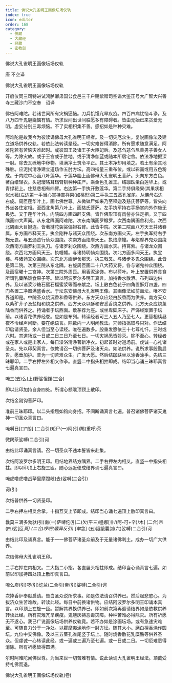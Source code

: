 ```yaml
---
title: 佛说大孔雀明王画像坛场仪轨
index: true
icon: editor
order: 168
category:
  - 佛藏
  - 大藏经
  - 经藏
  - 密教部
---
```


  佛说大孔雀明王画像坛场仪轨  

唐 不空译  

佛说大孔雀明王画像坛场仪轨  

开府仪同三司特进试鸿胪卿肃国公食邑三千户赐紫赠司空谥大鉴正号大广智大兴善寺三藏沙门不空奉　诏译  

佛告阿难陀。若诸世间所有灾祸逼恼。刀兵饥馑亢旱疾疫。四百四病忧恼斗诤。及八万四千鬼魅娆恼有情。所求世间出世间胜愿多有障碍者。皆由无始已来贪爱无明。虚妄分别三毒烦恼。不了实相积集不善。感招如是种种灾难。  

阿难陀是故我今为彼读诵佛母大孔雀明王经者。及一切灾厄众生。复说画像法及建立道场供养仪轨。若依此法转读是经。一切灾难皆得消除。所有愿求随意满足。阿难陀若有苦恼灾难起时。或彼国王及诸王子大臣妃后。及苾刍苾刍尼善男子善女人等。为除灾故。或于王宫或于胜地。或于清净伽蓝或随本所居宅舍。依法净地掘深一肘。除去瓦砾地中秽物。填满净土筑令平正。其土本净却用填之。若土有余其地殊胜。应泥拭清净建立道场作五肘方坛。高四指量三重布位。或以彩画或用五色粉成。于内院中心画八叶莲华。于莲华胎上画佛母大孔雀明王菩萨。头向东方白色。著白缯轻衣。头冠璎珞耳珰臂钏种种庄严。乘金色孔雀王。结跏趺坐白莲华上。或青绿花上。住慈悲相有四臂。右边第一手执开敷莲华。第二手持俱缘果(其果状相似水菰)左边第一手当心掌持吉祥果(如桃形)第二手执三五茎孔雀尾。从佛母右边右旋。周匝莲华叶上。画七佛世尊。从微钵尸如来乃至释迦及慈氏菩萨等。皆头向外坐各住定相。至西北角第八叶上。画慈氏菩萨。左手执军持右手扬掌向外作施无畏势。又于莲华叶外。内院四方画四辟支佛。皆作佛形顶有肉髻亦住定相。又于四隅画四大声闻。从东北隅画阿难陀。次东南隅画罗睺罗。次西南隅画舍利弗。次西北隅画大目揵连。皆著揵陀袈裟偏袒右臂。此皆中院。次第二院画八方天王并诸眷属。东方画帝释天王。执金刚杵与诸天众围绕。次东南方画火天。左手执军持右手施无畏。与五通苦行仙众围绕。次南方画焰摩天王。执焰摩幢。与焰摩界鬼众围绕次西南方画罗刹王执刀。与诸罗刹众围绕。次西方画水天。持罥索。与诸龙众围绕。次西北方画风天王。执幢幡。与诸持明仙众围绕。次北方画多闻天王。执宝棒。与诸药叉众围绕。次东北方画伊舍那天。执三戟叉。与诸步多鬼众围绕。此皆是第二院。次第三院从东北隅。右旋周匝画二十八大药叉将。各与诸鬼神众围绕。及画宿曜十二宫神。次第三院外周匝。用香泥涂饰。布以荷叶。叶上安置供养食食所谓乳麋酪饭食果子等。皆以阿波罗尔多明王真言。加持香水散洒。布列四边供养。及以诸浆沙糖石蜜石榴蜜浆等而奉献之。坛上散白色花于四角置酥灯四盏。四门各置二净器满盛香水。于坛东安佛母大孔雀明王像。其画像法如前画坛。唯不安界道即是。中院圣众烧沉香和香等供养。东方天众应烧白胶香而为供养。南方天众以紫矿芥子及盐相和烧之供养。西方天众以酥和安悉香烧之供养。北方天众应烧薰陆香而供养之。持诵者于坛西面。敷茅荐为座。或坐卑脚床子。严饰经案置于坛前。以诸香花供养经卷。应如是布列。转读经者可三人五人乃至七人。更替相续昼夜不令经声间断。要在绝语言。除数内一人明闲教法。咒师指撝取与只对。作法结印启请贤圣。余人但当至心读经。唯在遍数多。殷重发愿依三十七尊礼忏。三时或六时。其道场或一日或二日三日乃至七日。一切灾祸悉皆殄灭。除不至心。转经者或在家人或是出家人。每日澡浴清净著新净衣。初起首时对道场前。虔诚一心礼诸圣众。先以印契真言。依教请召一切佛菩萨及诸天众。如法供养。说所求事殷勤启告。愿垂加护。普为一切苦难众生。广发大愿。然后结跏趺坐以涂香涂手。先结三昧耶印。二手右押左外相叉作拳。直竖二中指头相拄即成。结印当心诵三昧耶真言七遍真言曰。  

唵三(去)么(上)野娑怛鍐(三合)  

即以此印加持自身四处。所谓心额喉顶顶上散印。  

次结金刚钩菩萨印。  

准前三昧耶印。以二头指屈如钩向身招。不间断诵真言七遍。普召诸佛菩萨诸天鬼神一切圣众真言曰。  

唵嚩日[口*朗] (二合引)矩尸(一)阿(引)羯(重呼)茶  

微羯茶娑嚩(二合引)诃  

由结此印诵真言请。召一切圣众不违本誓皆来赴集。  

次结阿波罗尔多明王印。用结地界结方隅界。二手右押左内相叉。直竖一中指头相拄。即以印顶上右旋三匝。随心远近便成结界诵七遍真言曰。  

唵虎噜虎噜战拏里摩蹬岐(去)娑嚩(二合引)  

诃(引)  

次结普供养一切贤圣印。  

二手右押左相叉合掌。十指互交上节即成。结印当心诵七遍顶上散印真言曰。  

曩莫三满多勃驮(引)南(一)萨嚩佗(引二)欠(平三)嗢娜[卄/(阿-可+辛)/木] (二合)帝(四)娑[叵*頁] (二合)啰呬(馨异反引) [牟*含] (五)誐誐曩剑(六)娑嚩(二合引)诃  

由结此印及诵真言。能于一一佛菩萨诸圣众前及于无量诸佛刹土。成办一切广大供养。  

次结佛母大孔雀明王印。  

二手右押左内相叉。二大指二小指。各直竖头相拄即成。结印当心诵真言七遍。如前以印加持四处顶上散印真言曰。  

唵么庾(引)啰(引)讫兰(二合引)帝(引)娑嚩(二合引)诃  

次捧香炉奉献启请。告白圣众说所求事。如是依法请召供养已。然后起悲愍心。为拔济众生苦难故。转读此经。每日中前换诸供物。应结阿波罗尔多明王印诵本真言。以印顶上左旋一匝。暂解其界换供养已。即如前次第再迎请结界如是依教供养转读此经。所有灾难亢旱疾疫。鬼魅厌祷恶毒灾障。种种苦难必得除灭。所有祈愿无不遂心。我已广说画像坛场供养仪轨竟。若不办如是涂画坛场。或有急速灾难至。可随自力分于一净处。以瞿摩夷涂地作一肘方坛。随其大小。磨白檀香涂作圆坛。九位中安佛像。及以三五茎孔雀尾竖于坛上。随时烧香散花乳糜酪等供养圣众。但虔诚一心转读此经。或一遍或三遍乃至七遍。或一日或二日。一切厄难悉得消除。所有祈愿皆得圆满。  

尔时阿难陀闻佛世尊。为当来世一切苦难有情。说此读诵大孔雀明王经法。顶戴受持礼佛而退。  

佛说大孔雀明王画像坛场仪轨(卷)  
